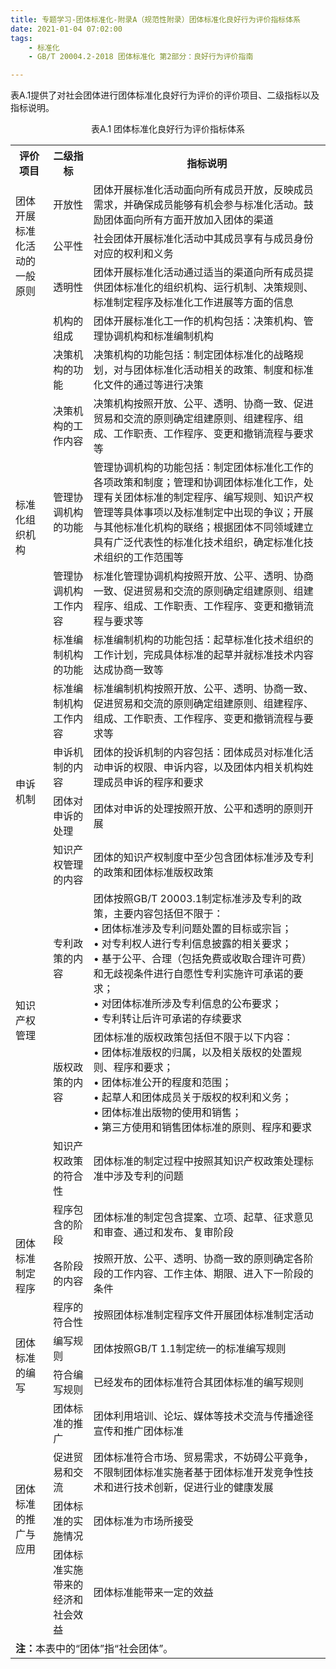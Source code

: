 ```yaml
---
title: 专题学习-团体标准化-附录A（规范性附录）团体标准化良好行为评价指标体系
date: 2021-01-04 07:02:00
tags: 
	- 标准化
	- GB/T 20004.2-2018 团体标准化 第2部分：良好行为评价指南

---
```




表A.1提供了对社会团体进行团体标准化良好行为评价的评价项目、二级指标以及指标说明。

<center>表A.1 团体标准化良好行为评价指标体系</center>
<table>
    <tr>
        <th>评价项目</th>
        <th>二级指标</th>
        <th>指标说明</th>
    </tr>
    <tr>
        <td rowspan='3'>团体开展标准化活动的一般原则</td>
        <td>开放性</td>
        <td>团体开展标准化活动面向所有成员开放，反映成员需求，并确保成员能够有机会参与标准化活动。鼓励团体面向所有方面开放加入团体的渠道</td>
    </tr>
	<tr>
        <td>公平性</td>
        <td>社会团体开展标准化活动中其成员享有与成员身份对应的权利和义务</td>
    </tr>
	<tr>
        <td>透明性</td>
        <td>团体开展标准化活动通过适当的渠道向所有成员提供团体标准化的组织机构、运行机制、决策规则、标准制定程序及标准化工作进展等方面的信息</td>
    </tr>
    <tr>
        <td rowspan='7'>标准化组织机构</td>
        <td>机构的组成</td>
        <td>团体开展标准化工一作的机构包括：决策机构、管理协调机构和标准编制机构</td>
    </tr>
    <tr>
        <td>决策机构的功能</td>
        <td>决策机构的功能包括：制定团体标准化的战略规划，对与团体标准化活动相关的政策、制度和标准化文件的通过等进行决策</td>
    </tr>
    <tr>
        <td>决策机构的工作内容</td>
        <td>决策机构按照开放、公平、透明、协商一致、促进贸易和交流的原则确定组建原则、组建程序、组成、工作职责、工作程序、变更和撤销流程与要求等</td>
    </tr>
    <tr>
        <td>管理协调机构的功能</td>
        <td>管理协调机构的功能包括：制定团体标准化工作的各项政策和制度；管理和协调团体标准化工作，处理有关团体标准的制定程序、编写规则、知识产权管理等具体事项以及标准制定中出现的争议；开展与其他标准化机构的联络；根据团体不同领域建立具有广泛代表性的标准化技术组织，确定标准化技术组织的工作范围等</td>
    </tr>
    <tr>
        <td>管理协调机构工作内容</td>
        <td>标准化管理协调机构按照开放、公平、透明、协商一致、促进贸易和交流的原则确定组建原则、组建程序、组成、工作职责、工作程序、变更和撤销流程与要求等</td>
    </tr>
    <tr>
        <td>标准编制机构的功能</td>
        <td>标准编制机构的功能包括：起草标准化技术组织的工作计划，完成具体标准的起草并就标准技术内容达成协商一致等</td>
    </tr>
    <tr>
        <td>标准编制机构工作内容</td>
        <td>标准编制机构按照开放、公平、透明、协商一致、促进贸易和交流的原则确定组建原则、组建程序、组成、工作职责、工作程序、变更和撤销流程与要求等</td>
    </tr>
    <tr>
        <td rowspan='2'>申诉机制</td>
        <td>申诉机制的内容</td>
        <td>团体的投诉机制的内容包括：团体成员对标准化活动申诉的权限、申诉内容，以及团体内相关机构姓理成员申诉的程序和要求</td>
    </tr>
    <tr>
        <td>团体对申诉的处理</td>
        <td>团体对申诉的处理按照开放、公平和透明的原则开展</td>
    </tr>
    <tr>
        <td rowspan='4'>知识产权管理</td>
        <td>知识产权管理的内容</td>
        <td>团体的知识产权制度中至少包含团体标准涉及专利的政策和团体标准版权政策</td>
    </tr>
    <tr>
        <td>专利政策的内容</td>
        <td>团体按照GB/T 20003.1制定标准涉及专利的政策，主要内容包括但不限于：<br>• 团体标准涉及专利问题处置的目标或宗旨；<br>• 对专利权人进行专利信息披露的相关要求；<br>• 基于公平、合理（包括免费或收取合理许可费）和无歧视条件进行自愿性专利实施许可承诺的要求；<br>• 对团体标准所涉及专利信息的公布要求；<br>• 专利转让后许可承诺的存续要求</td>
    </tr>
    <tr>
        <td>版权政策的内容</td>
        <td>团体标准的版权政策包括但不限于以下内容：<br>• 团体标准版权的归属，以及相关版权的处置规则、程序和要求；<br>• 团体标准公开的程度和范围；<br>• 起草人和团体成员关于版权的权利和义务；<br>• 团体标准出版物的使用和销售；<br>• 第三方使用和销售团体标准的原则、程序和要求</td>
    </tr>
    <tr>
        <td>知识产权政策的符合性</td>
        <td>团体标准的制定过程中按照其知识产权政策处理标准中涉及专利的问题</td>
    </tr>
    <tr>
        <td rowspan='3'>团体标准制定程序</td>
        <td>程序包含的阶段</td>
        <td>团体标准的制定包含提案、立项、起草、征求意见和审查、通过和发布、复审阶段</td>
    </tr>
    <tr>
        <td>各阶段的内容</td>
        <td>按照开放、公平、透明、协商一致的原则确定各阶段的工作内容、工作主体、期限、进入下一阶段的条件</td>
    </tr>
    <tr>
        <td>程序的符合性</td>
        <td>按照团体标准制定程序文件开展团体标准制定活动</td>
    </tr>
    <tr>
        <td rowspan='2'>团体标准的编写</td>
        <td>编写规则</td>
        <td>团体按照GB/T 1.1制定统一的标准编写规则</td>
    </tr>
    <tr>
        <td>符合编写规则</td>
        <td>已经发布的团体标准符合其团体标准的编写规则</td>
    </tr>
    <tr>
        <td rowspan='4'>团体标准的推广与应用</td>
        <td>团体标准的推广</td>
        <td>团体利用培训、论坛、媒体等技术交流与传播途径宣传和推广团体标准</td>
    </tr>
    <tr>
        <td>促进贸易和交流</td>
        <td>团体标准符合市场、贸易需求，不妨碍公平竟争，不限制团体标准实施者基于团体标准开发竞争性技术和进行技术创新，促进行业的健康发展</td>
    </tr>
    <tr>
        <td>团体标准的实施情况</td>
        <td>团体标准为市场所接受</td>
    </tr>
    <tr>
        <td>团体标准实施带来的经济和社会效益</td>
        <td>团体标准能带来一定的效益</td>
    </tr>
    <tr>
        <td colspan='3'><b>注：</b>本表中的“团体”指“社会团体”。</td>
    </tr>


</table>

